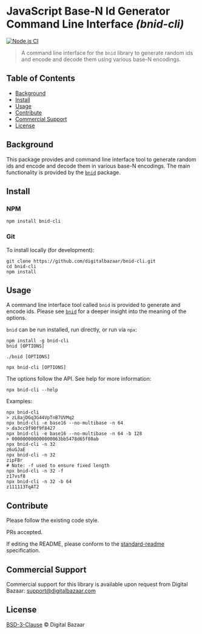 # JavaScript Base-N Id Generator Command Line Interface _(bnid-cli)_

[![Node.js CI](https://github.com/digitalbazaar/bnid-cli/workflows/Node.js%20CI/badge.svg)](https://github.com/digitalbazaar/bnid-cli/actions?query=workflow%3A%22Node.js+CI%22)

> A command line interface for the `bnid` library to generate random ids and
> encode and decode them using various base-N encodings.

## Table of Contents

- [Background](#background)
- [Install](#install)
- [Usage](#usage)
- [Contribute](#contribute)
- [Commercial Support](#commercial-support)
- [License](#license)

## Background

This package provides and command line interface tool to generate random ids
and encode and decode them in various base-N encodings. The main functionality
is provided by the [`bnid`](https://github.com/digitalbazaar/bnid) package.

## Install

### NPM

```
npm install bnid-cli
```

### Git

To install locally (for development):

```
git clone https://github.com/digitalbazaar/bnid-cli.git
cd bnid-cli
npm install
```

## Usage

A command line interface tool called `bnid` is provided to generate and encode
ids. Please see [`bnid`](https://github.com/digitalbazaar/bnid) for a deeper
insight into the meaning of the options.

`bnid` can be run installed, run directly, or run via `npx`:

```
npm install -g bnid-cli
bnid [OPTIONS]
```
```
./bnid [OPTIONS]
```
```
npx bnid-cli [OPTIONS]
```

The options follow the API. See help for more information:

```
npx bnid-cli --help
```

Examples:

```
npx bnid-cli
> zL8ajDGq3G44VpTnB7UVMq2
npx bnid-cli -e base16 --no-multibase -n 64
> da3cc9f90f9f8427
npx bnid-cli -e base16 --no-multibase -n 64 -b 128
> 000000000000000063bb5478d65f80ab
npx bnid-cli -n 32
z6uGJaE
npx bnid-cli -n 32
zipFBr
# Note: -f used to ensure fixed length
npx bnid-cli -n 32 -f
z17vsf8
npx bnid-cli -n 32 -b 64
z111113TqAT2
```

## Contribute

Please follow the existing code style.

PRs accepted.

If editing the README, please conform to the
[standard-readme](https://github.com/RichardLitt/standard-readme) specification.

## Commercial Support

Commercial support for this library is available upon request from
Digital Bazaar: support@digitalbazaar.com

## License

[BSD-3-Clause](LICENSE.md) © Digital Bazaar
